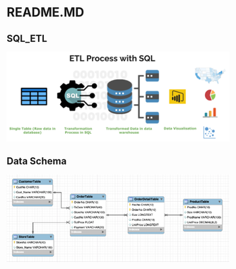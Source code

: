 # README.MD
## SQL_ETL
![ETL in SQL Process](https://github.com/data-engineer-sk/SQL_ETL/blob/main/SQL-ETL.png) 
## Data Schema
![ETL Data Schema](https://github.com/data-engineer-sk/SQL_ETL/blob/main/Schema.png) 
